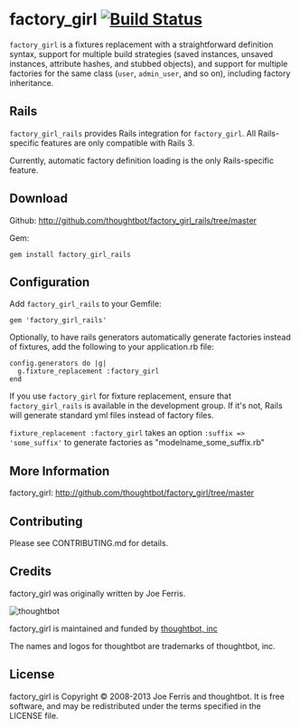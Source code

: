 factory_girl [![Build Status](https://secure.travis-ci.org/thoughtbot/factory_girl_rails.png)](http://travis-ci.org/thoughtbot/factory_girl_rails?branch=master)
============

`factory_girl` is a fixtures replacement with a straightforward definition
syntax, support for multiple build strategies (saved instances, unsaved
instances, attribute hashes, and stubbed objects), and support for multiple
factories for the same class (`user`, `admin_user`, and so on), including factory
inheritance.

Rails
-----

`factory_girl_rails` provides Rails integration for `factory_girl`. All
Rails-specific features are only compatible with Rails 3.

Currently, automatic factory definition loading is the only Rails-specific feature.

Download
--------

Github: http://github.com/thoughtbot/factory_girl_rails/tree/master

Gem:

    gem install factory_girl_rails

Configuration
-------------

Add `factory_girl_rails` to your Gemfile:

    gem 'factory_girl_rails'

Optionally, to have rails generators automatically generate factories instead
of fixtures, add the following to your application.rb file:

    config.generators do |g|
      g.fixture_replacement :factory_girl
    end

If you use `factory_girl` for fixture replacement, ensure that
`factory_girl_rails` is available in the development group. If it's not, Rails
will generate standard yml files instead of factory files.

`fixture_replacement :factory_girl` takes an option `:suffix => 'some_suffix'`
to generate factories as "modelname_some_suffix.rb"

More Information
----------------

factory_girl: http://github.com/thoughtbot/factory_girl/tree/master


Contributing
------------

Please see CONTRIBUTING.md for details.

Credits
-------

factory_girl was originally written by Joe Ferris.

![thoughtbot](http://thoughtbot.com/images/tm/logo.png)

factory_girl is maintained and funded by [thoughtbot, inc](http://thoughtbot.com/community)

The names and logos for thoughtbot are trademarks of thoughtbot, inc.

License
-------

factory_girl is Copyright © 2008-2013 Joe Ferris and thoughtbot. It is free software, and may be redistributed under the terms specified in the LICENSE file.
